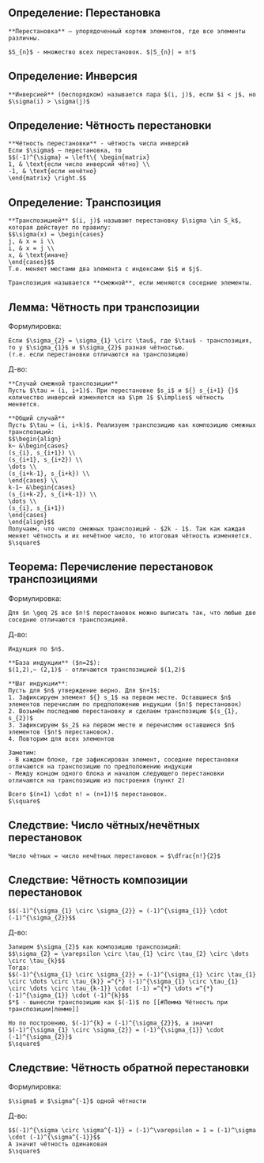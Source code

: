## Определение: Перестановка
```spoiler-markdown
**Перестановка** – упорядоченный кортеж элементов, где все элементы различны.

$S_{n}$ - множество всех перестановок. $|S_{n}| = n!$
```

## Определение: Инверсия
```spoiler-markdown
**Инверсией** (беспорядком) называется пара $(i, j)$, если $i < j$, но $\sigma(i) > \sigma(j)$
```

## Определение: Чётность перестановки
```spoiler-markdown
**Чётность перестановки** - чётность числа инверсий
Если $\sigma$ — перестановка, то  
$$(-1)^{\sigma} = \left\{ \begin{matrix}
1, & \text{если число инверсий чётно} \\
-1, & \text{если нечётно}
\end{matrix} \right.$$
```

## Определение: Транспозиция
```spoiler-markdown
**Транспозицией** $(i, j)$ называют перестановку $\sigma \in S_k$, которая действует по правилу:
$$\sigma(x) = \begin{cases}
j, & x = i \\
i, & x = j \\
x, & \text{иначе}
\end{cases}$$
Т.е. меняет местами два элемента с индексами $i$ и $j$.

Транспозиция называется **смежной**, если меняются соседние элементы.
```

## Лемма: Чётность при транспозиции
Формулировка:
```spoiler-markdown
Если $\sigma_{2} = \sigma_{1} \circ \tau$, где $\tau$ - транспозиция, то у $\sigma_{1}$ и $\sigma_{2}$ разная чётностью.
(т.е. если перестановки отличаются на транспозицию)
```

Д-во:
```spoiler-markdown
**Случай смежной транспозиции**  
Пусть $\tau = (i, i+1)$. При перестановке $s_i$ и ${} s_{i+1} {}$ количество инверсий изменяется на $\pm 1$ $\implies$ чётность меняется.

**Общий случай**  
Пусть $\tau = (i, i+k)$. Реализуем транспозицию как композицию смежных транспозиций:
$$\begin{align}
k~ &\begin{cases}
(s_{i}, s_{i+1}) \\
(s_{i+1}, s_{i+2}) \\
\dots \\
(s_{i+k-1}, s_{i+k}) \\
\end{cases} \\
k-1~ &\begin{cases}
(s_{i+k-2}, s_{i+k-1}) \\
\dots \\
(s_{i}, s_{i+1})
\end{cases}
\end{align}$$
Получаем, что число смежных транспозиций - $2k - 1$. Так как каждая меняет чётность и их нечётное число, то итоговая чётность изменяется.
$\square$
```

## Теорема: Перечисление перестановок транспозициями
Формулировка:
```spoiler-markdown
Для $n \geq 2$ все $n!$ перестановок можно выписать так, что любые две соседние отличаются транспозицией.
```

Д-во:
```spoiler-markdown
Индукция по $n$.

**База индукции** ($n=2$):  
$(1,2),~ (2,1)$ - отличаются транспозицией $(1,2)$  

**Шаг индукции**:
Пусть для $n$ утверждение верно. Для $n+1$:  
1. Зафиксируем элемент ${} s_1$ на первом месте. Оставшиеся $n$ элементов перечислим по предположению индукции ($n!$ перестановок)
2. Возьмём последнюю перестановку и сделаем транспозицию $(s_{1}, s_{2})$
3. Зафиксируем $s_2$ на первом месте и перечислим оставшиеся $n$ элементов ($n!$ перестановок).  
4. Повторим для всех элементов

Заметим:
- В каждом блоке, где зафиксирован элемент, соседние перестановки отличаются на транспозицию по предположению индукции
- Между концом одного блока и началом следующего перестановки отличаются на транспозицию из построения (пункт 2)

Всего $(n+1) \cdot n! = (n+1)!$ перестановок.  
$\square$
```

## Следствие: Число чётных/нечётных перестановок
```spoiler-markdown
Число чётных = число нечётных перестановок = $\dfrac{n!}{2}$
```

## Следствие: Чётность композиции перестановок
```spoiler-markdown
$$(-1)^{\sigma_{1} \circ \sigma_{2}} = (-1)^{\sigma_{1}} \cdot (-1)^{\sigma_{2}}$$
```

Д-во:
```spoiler-markdown
Запишем $\sigma_{2}$ как композицию транспозиций:
$$\sigma_{2} = \varepsilon \circ \tau_{1} \circ \tau_{2} \circ \dots \circ \tau_{k}$$
Тогда:
$$(-1)^{\sigma_{1} \circ \sigma_{2}} = (-1)^{\sigma_{1} \circ \tau_{1} \circ \dots \circ \tau_{k}} =^{*} (-1)^{\sigma_{1} \circ \tau_{1} \circ \dots \circ \tau_{k-1}} \cdot (-1) =^{*} \dots =^{*} (-1)^{\sigma_{1}} \cdot (-1)^{k}$$
$*$ - вынесли транспозицию как $(-1)$ по [[#Лемма Чётность при транспозиции|лемме]]

Но по построению, $(-1)^{k} = (-1)^{\sigma_{2}}$, а значит $(-1)^{\sigma_{1} \circ \sigma_{2}} = (-1)^{\sigma_{1}} \cdot (-1)^{\sigma_{2}}$
$\square$
```

## Следствие: Чётность обратной перестановки
Формулировка:
```spoiler-markdown
$\sigma$ и $\sigma^{-1}$ одной чётности
```

Д-во:  
```spoiler-markdown
$$(-1)^{\sigma \circ \sigma^{-1}} = (-1)^\varepsilon = 1 = (-1)^\sigma \cdot (-1)^{\sigma^{-1}}$$
А значит чётность одинаковая
$\square$
```
